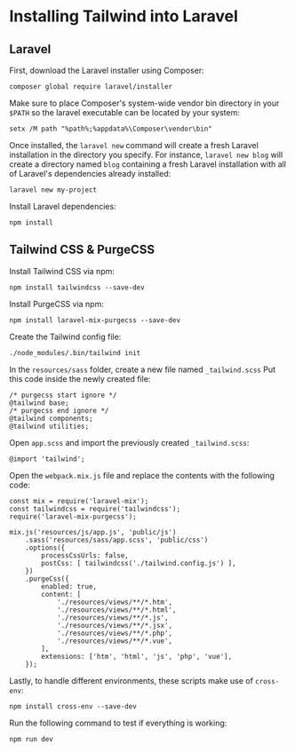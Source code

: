 # Installing Tailwind into Laravel


## Laravel

First, download the Laravel installer using Composer:

    composer global require laravel/installer

Make sure to place Composer's system-wide vendor bin directory in your `$PATH` so the laravel executable can be located by your system:

    setx /M path "%path%;%appdata%\Composer\vendor\bin"

Once installed, the `laravel new` command will create a fresh Laravel installation in the directory you specify. For instance, `laravel new blog` will create a directory named `blog` containing a fresh Laravel installation with all of Laravel's dependencies already installed:

    laravel new my-project

Install Laravel dependencies:

    npm install


## Tailwind CSS & PurgeCSS

Install Tailwind CSS via npm:

    npm install tailwindcss --save-dev

Install PurgeCSS via npm:

    npm install laravel-mix-purgecss --save-dev

Create the Tailwind config file:

    ./node_modules/.bin/tailwind init

In the `resources/sass` folder, create a new file named `_tailwind.scss`
Put this code inside the newly created file:

    /* purgecss start ignore */
    @tailwind base;
    /* purgecss end ignore */
    @tailwind components;
    @tailwind utilities;

Open `app.scss` and import the previously created `_tailwind.scss`:

    @import 'tailwind';

Open the `webpack.mix.js` file and replace the contents with the following code:

    const mix = require('laravel-mix');
    const tailwindcss = require('tailwindcss');
    require('laravel-mix-purgecss');
    
    mix.js('resources/js/app.js', 'public/js')
        .sass('resources/sass/app.scss', 'public/css')
        .options({
            processCssUrls: false,
            postCss: [ tailwindcss('./tailwind.config.js') ],
        })
        .purgeCss({
            enabled: true,
            content: [
                './resources/views/**/*.htm',
                './resources/views/**/*.html',
                './resources/views/**/*.js',
                './resources/views/**/*.jsx',
                './resources/views/**/*.php',
                './resources/views/**/*.vue',
            ],
            extensions: ['htm', 'html', 'js', 'php', 'vue'],
        });

Lastly, to handle different environments, these scripts make use of `cross-env`:

    npm install cross-env --save-dev

Run the following command to test if everything is working:

    npm run dev
